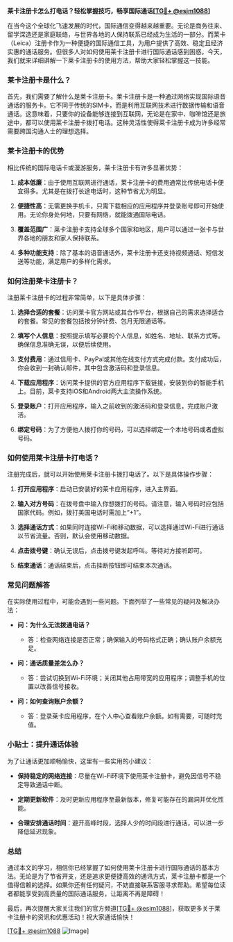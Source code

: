 **莱卡注册卡怎么打电话？轻松掌握技巧，畅享国际通话[[TG💪+ @esim1088](https://t.me/s/esim1088)]**

在当今这个全球化飞速发展的时代，国际通信变得越来越重要。无论是商务往来、留学深造还是家庭联络，与世界各地的人保持联系已经成为生活的一部分。而莱卡（Leica）注册卡作为一种便捷的国际通信工具，为用户提供了高效、稳定且经济实惠的通话服务。但很多人对如何使用莱卡注册卡进行国际通话感到困惑。今天，我们就来详细讲解一下莱卡注册卡的使用方法，帮助大家轻松掌握这一技能。

### **莱卡注册卡是什么？**

首先，我们需要了解什么是莱卡注册卡。莱卡注册卡是一种通过网络实现国际语音通话的服务卡。它不同于传统的SIM卡，而是利用互联网技术进行数据传输和语音通话。这意味着，只要你的设备能够连接到互联网，无论是在家中、咖啡馆还是旅途中，都可以使用莱卡注册卡拨打电话。这种灵活性使得莱卡注册卡成为许多经常需要跨国沟通人士的理想选择。

### **莱卡注册卡的优势**

相比传统的国际电话卡或漫游服务，莱卡注册卡有许多显著优势：

1. **成本低廉**：由于使用互联网进行通话，莱卡注册卡的费用通常比传统电话卡便宜得多。尤其是在拨打长途电话时，这种节省尤为明显。
   
2. **便捷性高**：无需更换手机卡，只需下载相应的应用程序并登录账号即可开始使用。无论你身处何地，只要有网络，就能拨通国际电话。

3. **覆盖范围广**：莱卡注册卡支持全球多个国家和地区，用户可以通过一张卡与世界各地的朋友和家人保持联系。

4. **多种功能支持**：除了基本的语音通话外，莱卡注册卡还支持视频通话、短信发送等功能，满足用户的多样化需求。

### **如何注册莱卡注册卡？**

注册莱卡注册卡的过程非常简单，以下是具体步骤：

1. **选择合适的套餐**：访问莱卡官方网站或其合作平台，根据自己的需求选择适合的套餐。常见的套餐包括按分钟计费、包月无限通话等。

2. **填写个人信息**：按照提示填写必要的个人信息，如姓名、地址、联系方式等。确保信息准确无误，以便后续使用。

3. **支付费用**：通过信用卡、PayPal或其他在线支付方式完成付款。支付成功后，你会收到一封确认邮件，其中包含激活码和登录信息。

4. **下载应用程序**：访问莱卡提供的官方应用程序下载链接，安装到你的智能手机上。目前，莱卡支持iOS和Android两大主流操作系统。

5. **登录账户**：打开应用程序，输入之前收到的激活码和登录信息，完成账户激活。

6. **绑定号码**：为了方便他人拨打你的号码，可以选择绑定一个本地号码或者虚拟号码。

### **如何使用莱卡注册卡打电话？**

注册完成后，就可以开始使用莱卡注册卡拨打电话了。以下是具体操作步骤：

1. **打开应用程序**：启动已安装好的莱卡应用程序，进入主界面。

2. **输入对方号码**：在拨号盘中输入你想拨打的号码。请注意，输入号码时应包括国家代码。例如，拨打美国电话时需加上“+1”。

3. **选择通话方式**：如果同时连接Wi-Fi和移动数据，可以选择通过Wi-Fi进行通话以节省流量。否则，默认会使用移动数据。

4. **点击拨号键**：确认无误后，点击拨号键发起呼叫。等待对方接听即可。

5. **结束通话**：通话结束后，点击挂断按钮即可结束本次通话。

### **常见问题解答**

在实际使用过程中，可能会遇到一些问题。下面列举了一些常见的疑问及解决办法：

- **问：为什么无法拨通电话？**
  - 答：检查网络连接是否正常；确保输入的号码格式正确；确认账户余额充足。

- **问：通话质量差怎么办？**
  - 答：尝试切换到Wi-Fi环境；关闭其他占用带宽的应用程序；调整手机的位置以改善信号接收。

- **问：如何查询账户余额？**
  - 答：登录莱卡应用程序，在个人中心查看账户余额。如有需要，可随时充值。

### **小贴士：提升通话体验**

为了让通话更加顺畅愉快，这里有一些实用的小建议：

- **保持稳定的网络连接**：尽量在Wi-Fi环境下使用莱卡注册卡，避免因信号不稳定导致通话中断。
  
- **定期更新软件**：及时更新应用程序至最新版本，修复可能存在的漏洞并优化性能。

- **合理安排通话时间**：避开高峰时段，选择人少的时间段进行通话，可以进一步降低延迟现象。

### **总结**

通过本文的学习，相信你已经掌握了如何使用莱卡注册卡进行国际通话的基本方法。无论是为了节省开支，还是追求更便捷高效的通讯方式，莱卡注册卡都是一个值得信赖的选择。如果你还有任何疑问，不妨直接联系客服寻求帮助。希望每位读者都能享受到高质量的国际通话服务，让距离不再是障碍！

最后，再次提醒大家关注我们的官方频道[[TG💪+ @esim1088](https://t.me/s/esim1088)]，获取更多关于莱卡注册卡的资讯和优惠活动！祝大家通话愉快！

[[TG💪+ @esim1088](https://t.me/s/esim1088) ![Image](https://i.postimg.cc/4NQfJmqS/Snipaste-2025-05-13-00-14-12.png)]